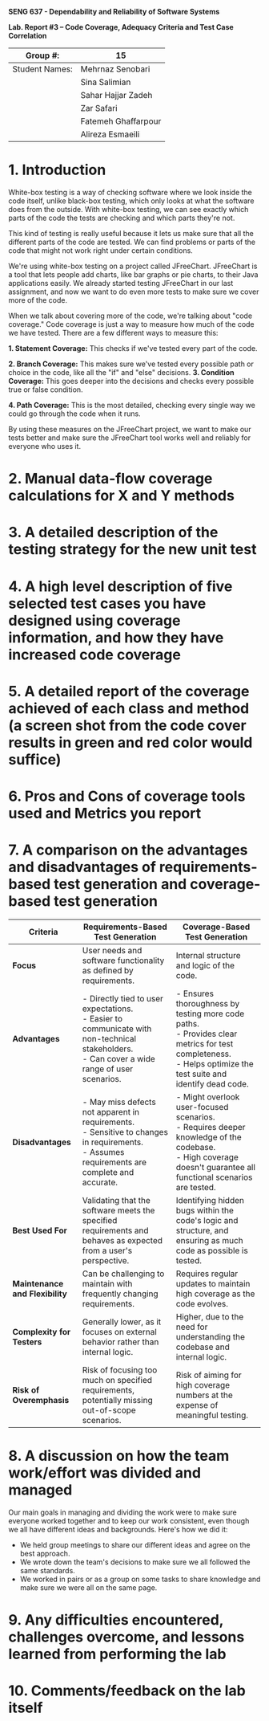 **SENG 637 - Dependability and Reliability of Software Systems**

**Lab. Report #3 – Code Coverage, Adequacy Criteria and Test Case Correlation**

| Group \#:      | 15 |
| -------------- | --- |
| Student Names: |Mehrnaz Senobari|
|                |Sina Salimian|
|                |Sahar Hajjar Zadeh|
|                |Zar Safari|
|                |Fatemeh Ghaffarpour|
|                |Alireza Esmaeili|

# 1. Introduction
White-box testing is a way of checking software where we look inside the code itself, unlike black-box testing, which only looks at what the software does from the outside. With white-box testing, we can see exactly which parts of the code the tests are checking and which parts they're not.

This kind of testing is really useful because it lets us make sure that all the different parts of the code are tested. We can find problems or parts of the code that might not work right under certain conditions.

We're using white-box testing on a project called JFreeChart. JFreeChart is a tool that lets people add charts, like bar graphs or pie charts, to their Java applications easily. We already started testing JFreeChart in our last assignment, and now we want to do even more tests to make sure we cover more of the code.

When we talk about covering more of the code, we're talking about "code coverage." Code coverage is just a way to measure how much of the code we have tested. There are a few different ways to measure this:

**1. Statement Coverage:** This checks if we've tested every part of the code.

**2. Branch Coverage:** This makes sure we've tested every possible path or choice in the code, like all the "if" and "else" decisions.
**3. Condition Coverage:** This goes deeper into the decisions and checks every possible true or false condition.

**4. Path Coverage:** This is the most detailed, checking every single way we could go through the code when it runs.

By using these measures on the JFreeChart project, we want to make our tests better and make sure the JFreeChart tool works well and reliably for everyone who uses it.


# 2. Manual data-flow coverage calculations for X and Y methods

# 3. A detailed description of the testing strategy for the new unit test

# 4. A high level description of five selected test cases you have designed using coverage information, and how they have increased code coverage

# 5. A detailed report of the coverage achieved of each class and method (a screen shot from the code cover results in green and red color would suffice)

# 6. Pros and Cons of coverage tools used and Metrics you report

# 7. A comparison on the advantages and disadvantages of requirements-based test generation and coverage-based test generation
| Criteria | Requirements-Based Test Generation | Coverage-Based Test Generation |
|----------|------------------------------------|--------------------------------|
| **Focus** | User needs and software functionality as defined by requirements. | Internal structure and logic of the code. |
| **Advantages** | - Directly tied to user expectations.<br>- Easier to communicate with non-technical stakeholders.<br>- Can cover a wide range of user scenarios. | - Ensures thoroughness by testing more code paths.<br>- Provides clear metrics for test completeness.<br>- Helps optimize the test suite and identify dead code. |
| **Disadvantages** | - May miss defects not apparent in requirements.<br>- Sensitive to changes in requirements.<br>- Assumes requirements are complete and accurate. | - Might overlook user-focused scenarios.<br>- Requires deeper knowledge of the codebase.<br>- High coverage doesn't guarantee all functional scenarios are tested. |
| **Best Used For** | Validating that the software meets the specified requirements and behaves as expected from a user's perspective. | Identifying hidden bugs within the code's logic and structure, and ensuring as much code as possible is tested. |
| **Maintenance and Flexibility** | Can be challenging to maintain with frequently changing requirements. | Requires regular updates to maintain high coverage as the code evolves. |
| **Complexity for Testers** | Generally lower, as it focuses on external behavior rather than internal logic. | Higher, due to the need for understanding the codebase and internal logic. |
| **Risk of Overemphasis** | Risk of focusing too much on specified requirements, potentially missing out-of-scope scenarios. | Risk of aiming for high coverage numbers at the expense of meaningful testing. |

# 8. A discussion on how the team work/effort was divided and managed

Our main goals in managing and dividing the work were to make sure everyone worked together and to keep our work consistent, even though we all have different ideas and backgrounds. Here's how we did it:

- We held group meetings to share our different ideas and agree on the best approach.
- We wrote down the team's decisions to make sure we all followed the same standards.
- We worked in pairs or as a group on some tasks to share knowledge and make sure we were all on the same page.

# 9. Any difficulties encountered, challenges overcome, and lessons learned from performing the lab

# 10. Comments/feedback on the lab itself
